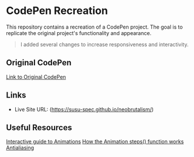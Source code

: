 # CodePen Recreation

This repository contains a recreation of a CodePen project. The goal is to replicate the original project's functionality and appearance. 
> I added several changes to increase responsiveness and interactivity. 

## Original CodePen

[Link to Original CodePen](https://codepen.io/grimfand/pen/BaMYLmO)

## Links
- Live Site URL: (https://susu-spec.github.io/neobrutalism/)

## Useful Resources
[Interactive guide to Animations](https://www.joshwcomeau.com/animation/css-transitions/)
[How the Animation steps() function works](https://jsfiddle.net/simurai/CGmCe/)
[Antialiasing](https://web.dev/articles/antialiasing-101) 
